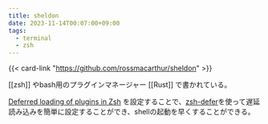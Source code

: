 ```yaml
---
title: sheldon
date: 2023-11-14T00:07:00+09:00
tags:
  - terminal
  - zsh
---
```


{{< card-link "https://github.com/rossmacarthur/sheldon" >}}

[[zsh]] やbash用のプラグインマネージャー
[[Rust]] で書かれている。

[Deferred loading of plugins in Zsh](https://sheldon.cli.rs/Examples.html#deferred-loading-of-plugins-in-zsh) を設定することで、[zsh-defer](https://github.com/romkatv/zsh-defer)を使って遅延読み込みを簡単に設定することができ、shellの起動を早くすることができる。
